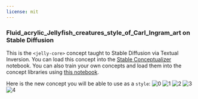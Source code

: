 ```yaml
---
license: mit
---
```

### Fluid_acrylic_Jellyfish_creatures_style_of_Carl_Ingram_art  on Stable Diffusion
This is the `<jelly-core>` concept taught to Stable Diffusion via Textual Inversion. You can load this concept into the [Stable Conceptualizer](https://colab.research.google.com/github/huggingface/notebooks/blob/main/diffusers/stable_conceptualizer_inference.ipynb) notebook. You can also train your own concepts and load them into the concept libraries using [this notebook](https://colab.research.google.com/github/huggingface/notebooks/blob/main/diffusers/sd_textual_inversion_training.ipynb).

Here is the new concept you will be able to use as a `style`:
![<jelly-core> 0](https://huggingface.co/sd-concepts-library/fluid-acrylic-jellyfish-creatures-style-of-carl-ingram-art/resolve/main/concept_images/3.jpeg)
![<jelly-core> 1](https://huggingface.co/sd-concepts-library/fluid-acrylic-jellyfish-creatures-style-of-carl-ingram-art/resolve/main/concept_images/0.jpeg)
![<jelly-core> 2](https://huggingface.co/sd-concepts-library/fluid-acrylic-jellyfish-creatures-style-of-carl-ingram-art/resolve/main/concept_images/2.jpeg)
![<jelly-core> 3](https://huggingface.co/sd-concepts-library/fluid-acrylic-jellyfish-creatures-style-of-carl-ingram-art/resolve/main/concept_images/1.jpeg)
![<jelly-core> 4](https://huggingface.co/sd-concepts-library/fluid-acrylic-jellyfish-creatures-style-of-carl-ingram-art/resolve/main/concept_images/4.jpeg)

